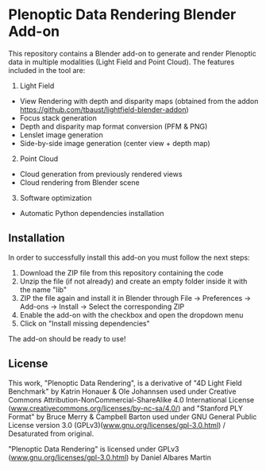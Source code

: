 # Plenoptic Data Rendering Blender Add-on
This repository contains a Blender add-on to generate and render Plenoptic data in multiple modalities (Light Field and Point Cloud). The features included in the tool are:

1. Light Field

- View Rendering with depth and disparity maps (obtained from the addon https://github.com/tbaust/lightfield-blender-addon)
- Focus stack generation
- Depth and disparity map format conversion (PFM & PNG)
- Lenslet image generation
- Side-by-side image generation (center view + depth map)

2. Point Cloud

- Cloud generation from previously rendered views
- Cloud rendering from Blender scene

3. Software optimization

- Automatic Python dependencies installation


## Installation
In order to successfully install this add-on you must follow the next steps:

1. Download the ZIP file from this repository containing the code
2. Unzip the file (if not already) and create an empty folder inside it with the name "lib"
3. ZIP the file again and install it in Blender through File -> Preferences -> Add-ons -> Install -> Select the corresponding ZIP
4. Enable the add-on with the checkbox and open the dropdown menu
5. Click on "Install missing dependencies"

The add-on should be ready to use!


## License
This work, "Plenoptic Data Rendering", is a derivative of "4D Light Field Benchmark" by Katrin Honauer & Ole Johannsen used under Creative Commons Attribution-NonCommercial-ShareAlike 4.0 International License (www.creativecommons.org/licenses/by-nc-sa/4.0/) and "Stanford PLY Format" by Bruce Merry & Campbell Barton used under GNU General Public License version 3.0 (GPLv3)(www.gnu.org/licenses/gpl-3.0.html) / Desaturated from original.

"Plenoptic Data Rendering" is licensed under GPLv3 (www.gnu.org/licenses/gpl-3.0.html) by Daniel Albares Martin



